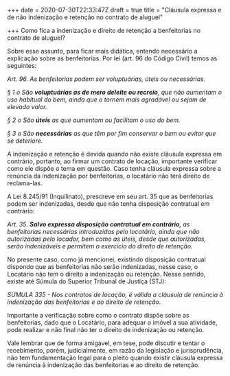+++
date = 2020-07-30T22:33:47Z
draft = true
title = "Cláusula expressa e de não indenização e retenção no contrato de aluguel"

+++
Como fica a indenização e direito de retenção a benfeitorias no contrato de aluguel?

Sobre esse assunto, para ficar mais didática, entendo necessário a explicação sobre as benfeitorias. Por lei (art. 96 do Código Civil) temos as seguintes:

_Art. 96. As benfeitorias podem ser voluptuárias, úteis ou necessárias._

_§ 1 o São **voluptuárias as de mero deleite ou recreio**, que não aumentam o uso habitual do bem, ainda que o tornem mais agradável ou sejam de elevado valor._

_§ 2 o São **úteis** as que aumentam ou facilitam o uso do bem._

_§ 3 o São **necessárias** as que têm por fim conservar o bem ou evitar que se deteriore._

A indenização e retenção é devida quando não existe cláusula expressa em contrário, portanto, ao firmar um contrato de locação, importante verificar como ele dispõe o tema em questão. Caso tenha cláusula expressa sobre a renúncia da indenização por benfeitorias, o locatário não terá direito de reclama-las. 

A Lei 8.245/91 (Inquilinato), prescreve em seu art. 35 que as benfeitorias podem ser indenizadas, desde que não tenha disposição contratual em contrário:

_Art. 35. **Salvo expressa disposição contratual em contrário**, as benfeitorias necessárias introduzidas pelo locatário, ainda que não autorizadas pelo locador, bem como as úteis, desde que autorizadas, serão indenizáveis e permitem o exercício do direito de retenção._

No presente caso, como já mencionei, existindo disposição contratual dispondo que as benfeitorias não serão indenizadas, nesse caso, o Locatário não tem o direito a indenização ou retenção. Nesse sentido, existe até Súmula do Superior Tribunal de Justiça (STJ):

_SÚMULA 335 - Nos contratos de locação, é válida a cláusula de renúncia à indenização das benfeitorias e ao direito de retenção._

Importante a verificação sobre como o contrato dispõe sobre as benfeitorias, dado que o Locatário, para adequar o imóvel a sua atividade, pode realizar e não final não ter o direito de indenização ou retenção.

Vale lembrar que de forma amigável, em tese, pode discutir e tentar o recebimento, porém, judicialmente, em razão da legislação e jurisprudência, não tem fundamentação legal para o pleito quando existir cláusula expressa de renúncia à indenização das benfeitorias e ao direito de retenção.